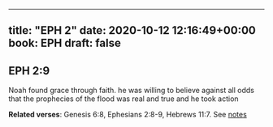 
---
title: "EPH 2"
date: 2020-10-12 12:16:49+00:00
book: EPH
draft: false
---

## EPH 2:9

Noah found grace through faith. he was willing to believe against all odds that the prophecies of the flood was real and true and he took action

**Related verses**: Genesis 6:8, Ephesians 2:8-9, Hebrews 11:7. See [notes](https://my.bible.com/notes/3538725977520333707)

